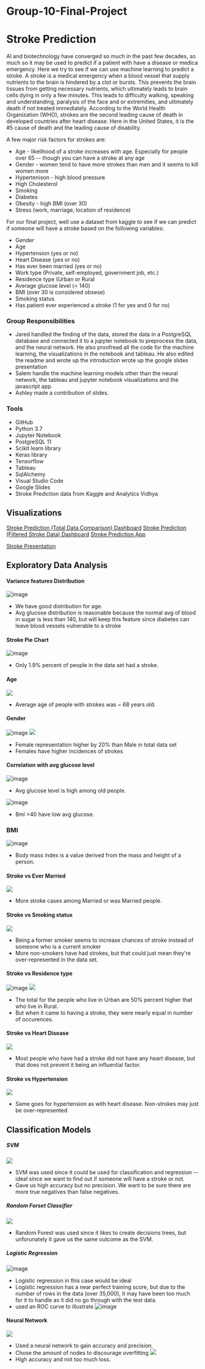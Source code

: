 # Group-10-Final-Project
# Stroke Prediction
AI and biotechnology have converged so much in the past few decades, so much so it may be used to predict if a patient with have a disease or medica emergency. Here we try to see if we can use machine learning to predict a stroke. A stroke is a medical emergency when a blood vessel that supply nutrients to the brain is hindered  by a clot or bursts. This prevents the brain tissues from getting necessary nutrients, which ultimately leads to brain cells dying in only a few minutes. This leads to difficulty walking, speaking and understanding, paralysis of the face and or extremities, and ultimately death if not treated immediately. According to the World Health Organization (WHO), strokes are the second leading cause of death in developed countries after heart disease. Here in the United States, it is the #5 cause of death and the leading cause of disability.

A few major risk factors for strokes are:
* Age - likelihood of a stroke increases with age. Especially for people over 65 -- though you can have a stroke at any age
* Gender - women tend to have more strokes than men and it seems to kill women more
* Hypertenison - high blood pressure
* High Cholesterol
* Smoking
* Diabetes
* Obesity - high BMI (over 30)
* Stress (work, marriage, location of residence)

For our final project, well use a dataset from kaggle to see if we can predict if someone will have a stroke based on the following variables:
* Gender
* Age
* Hypertension (yes or no)
* Heart Disease (yes or no)
* Has ever been married (yes or no)
* Work type (Private, self-employed, government job, etc.)
* Residence type (Urban or Rural
* Average glucose level (< 140)
* BMI (over 30 is considered obsese)
* Smoking status
* Has patient ever experienced a stroke (1 for yes and 0 for no)

### Group Responsibilities
* Jared handled the finding of the data, stored the data in a PostgreSQL database and connected it to a jupyter notebook to preprocess the data, and the neural network. He also proofread all the code for the machine learning, the visualizations in the notebook and tableau. He also edited the readme and wrote up the introduction wrote up the google slides presentation
* Salem handle the machine learning models other than the neural network, the tableau and jupyter notebook visualizations and the javascript app. 
* Ashley made a contribution of slides.
 
### Tools
* GitHub
* Python 3.7
* Jupyter Notebook
* PostgreSQL 11
* Scikit learn library
* Keras library
* Tensorflow
* Tableau
* SqlAlchemy
* Visual Studio Code
* Google Slides
* Stroke Prediction data from Kaggle and Analytics Vidhya
## Visualizations
[Stroke Prediction (Total Data Comparison) Dashboard](https://public.tableau.com/profile/amr.salem8189#!/vizhome/StrokePredictionDashboard/StrokePredictionDash?publish=yes)
[Stroke Prediction (Filtered Stroke Data) Dashboard](https://public.tableau.com/profile/jared.clarke#!/vizhome/Stoke_data_features/Dashboard2?publish=yes)
[Stroke Prediction App]( https://nypasha1928.github.io/Stroke_Prediction_App/)

[Stroke Presentation](https://github.com/nypasha1928/Group-10-Final-Project/blob/main/Stroke_prediction_Final_presentation.pdf)
## Exploratory Data Analysis

#### Variance features Distribution

![image](https://github.com/nypasha1928/Group-10-Final-Project/blob/main/image/Variance%20features%20Distribution.png)

 * We have good distribution for age.
 * Avg glucose distribution is reasonable because the normal avg of blood in sugar is less than 140, but will keep this feature since diabetes can leave blood vessels vulnerable to a stroke


#### Stroke Pie Chart
![image](https://github.com/nypasha1928/Group-10-Final-Project/blob/main/image/Stroke_breakdown_total.png)
 * Only 1.9% percent of people in the data set had a stroke. 
 
#### Age
![](https://github.com/nypasha1928/Group-10-Final-Project/blob/main/image/avg_age.png)
* Average age of people with strokes was ~ 68 years old. 

#### Gender
 ![image](https://github.com/nypasha1928/Group-10-Final-Project/blob/main/image/Stroke%20vs%20Gender.png)
  ![](https://github.com/nypasha1928/Group-10-Final-Project/blob/main/image/stroke_gender.png)
  * Female representation higher by 20% than Male in total data set
  * Females have higher incidences of strokes
 

#### Correlation with avg glucose level 
 ![image](https://github.com/nypasha1928/Group-10-Final-Project/blob/main/image/Age%20vs%20avg_glucose_level.png) 
  * Avg glucose level is high among old people.

 ![image](https://github.com/nypasha1928/Group-10-Final-Project/blob/main/image/Bmi%20vs%20avg_glucose_level.png)
  * Bmi >40 have low avg glucose.

### BMI
![image](https://github.com/nypasha1928/Group-10-Final-Project/blob/main/image/BMI.png)
 * Body mass index is a value derived from the mass and height of a person.


#### Stroke vs Ever Married
![](https://github.com/nypasha1928/Group-10-Final-Project/blob/main/image/ever_married_stroke.png)
* More stroke cases among Married or was Married people.


#### Stroke vs Smoking status
![](https://github.com/nypasha1928/Group-10-Final-Project/blob/main/stroke_smoke.png)
 * Being a former smoker seems to increase chances of stroke instead of someone who is a current smoker
 * More non-smokers have had strokes, but that could just mean they're over-represented in the data set. 


#### Stroke vs Residence type
![image](https://github.com/nypasha1928/Group-10-Final-Project/blob/main/image/Stroke%20vs%20Residence%20type.png)
![](https://github.com/nypasha1928/Group-10-Final-Project/blob/main/image/stroke_residence.png)
 * The total for the people who live in Urban are  50% percent higher that who live in Rural.
 * But when it came to having a stroke, they were nearly equal in number of occurences. 



#### Stroke vs Heart Disease
![](https://github.com/nypasha1928/Group-10-Final-Project/blob/main/image/stroke_heart_disease.png)
 * Most people who have had a stroke did not have any heart disease, but that does not prevent it being an influential factor. 


#### Stroke vs Hypertension 
![](https://github.com/nypasha1928/Group-10-Final-Project/blob/main/image/stroke_HYPERTENSION.png)
 * Same goes for hypertension as with heart disease. Non-strokes may just be over-represented 


## Classification Models

##### SVM
![](https://github.com/nypasha1928/Group-10-Final-Project/blob/main/image/svm_score.png)
* SVM was used since it could be used for classification and regression -- ideal since we want to find out if someone will have a stroke or not.
* Gave us high accuracy but no precision. We want to be sure there are more true negatives than false negatives.
##### Random Forset Classifier
![](https://github.com/nypasha1928/Group-10-Final-Project/blob/main/image/random_forest_score.png)
* Random Forest was used since it likes to create decisions trees, but unforunately it gave us the same outcome as the SVM.
##### Logistic Regression 
![image](https://github.com/nypasha1928/Group-10-Final-Project/blob/main/image/Logistic%20Regression.png)
* Logistic regression in this case would be ideal 
* Logistic regression has a near perfect training score, but due to the number of rows in the data (over 35,000), it may have been too much for it to handle as it did no go through with the test data.
* used an ROC curve to illustrate
![image](https://github.com/nypasha1928/Group-10-Final-Project/blob/main/image/ROC%20Curves%20for%20LR.png)

#### Neural Network
![](https://github.com/nypasha1928/Group-10-Final-Project/blob/main/image/nn_nodes.png)
* Used a neural network to gain accuracy and precision.
* Chose the amount of nodes to discourage overfitting
![](https://github.com/nypasha1928/Group-10-Final-Project/blob/main/image/nn_accuracy.png)
* High accuracy and not too much loss.

